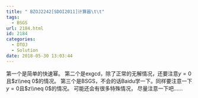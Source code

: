 ```yaml
---
title: " BZOJ2242[SDOI2011]计算器\t\t"
tags:
  - BSGS
url: 2184.html
id: 2184
categories:
  - DTOJ
  - Solution
date: 2018-05-30 13:03:44
---
```


第一个是简单的快速幂。 第二个是exgcd，除了正常的无解情况，还要注意$y=0$且$z\\neq 0$的情况。 第三个是BSGS，不会的话Baidu学一下。同样要注意一下$y=0$且$z\\neq 0$的情况。 可能还会有很多特殊情况， 尽量注意一下吧……